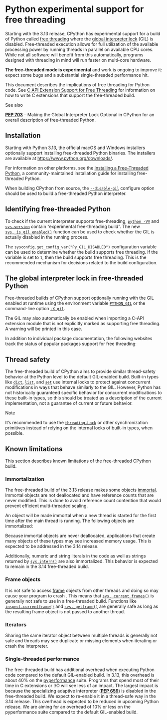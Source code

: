 Python experimental support for free threading
==============================================

Starting with the 3.13 release, CPython has experimental support for a build of
Python called [free threading](../glossary.html#term-free-threading) where the [global interpreter lock](../glossary.html#term-global-interpreter-lock)
(GIL) is disabled. Free-threaded execution allows for full utilization of the
available processing power by running threads in parallel on available CPU cores.
While not all software will benefit from this automatically, programs
designed with threading in mind will run faster on multi-core hardware.

**The free-threaded mode is experimental** and work is ongoing to improve it:
expect some bugs and a substantial single-threaded performance hit.

This document describes the implications of free threading
for Python code. See [C API Extension Support for Free Threading](free-threading-extensions.html#freethreading-extensions-howto) for information on
how to write C extensions that support the free-threaded build.

See also

[**PEP 703**](https://peps.python.org/pep-0703/) – Making the Global Interpreter Lock Optional in CPython for an
overall description of free-threaded Python.

Installation
------------

Starting with Python 3.13, the official macOS and Windows installers
optionally support installing free-threaded Python binaries. The installers
are available at <https://www.python.org/downloads/>.

For information on other platforms, see the [Installing a Free-Threaded Python](https://py-free-threading.github.io/installing-cpython/), a
community-maintained installation guide for installing free-threaded Python.

When building CPython from source, the [`--disable-gil`](../using/configure.html#cmdoption-disable-gil) configure option
should be used to build a free-threaded Python interpreter.

Identifying free-threaded Python
--------------------------------

To check if the current interpreter supports free-threading, [`python -VV`](../using/cmdline.html#cmdoption-V)
and [`sys.version`](../library/sys.html#sys.version "sys.version") contain “experimental free-threading build”.
The new [`sys._is_gil_enabled()`](../library/sys.html#sys._is_gil_enabled "sys._is_gil_enabled") function can be used to check whether
the GIL is actually disabled in the running process.

The `sysconfig.get_config_var("Py_GIL_DISABLED")` configuration variable can
be used to determine whether the build supports free threading. If the variable
is set to `1`, then the build supports free threading. This is the recommended
mechanism for decisions related to the build configuration.

The global interpreter lock in free-threaded Python
---------------------------------------------------

Free-threaded builds of CPython support optionally running with the GIL enabled
at runtime using the environment variable [`PYTHON_GIL`](../using/cmdline.html#envvar-PYTHON_GIL) or
the command-line option [`-X gil`](../using/cmdline.html#cmdoption-X).

The GIL may also automatically be enabled when importing a C-API extension
module that is not explicitly marked as supporting free threading. A warning
will be printed in this case.

In addition to individual package documentation, the following websites track
the status of popular packages support for free threading:

Thread safety
-------------

The free-threaded build of CPython aims to provide similar thread-safety
behavior at the Python level to the default GIL-enabled build. Built-in
types like [`dict`](../library/stdtypes.html#dict "dict"), [`list`](../library/stdtypes.html#list "list"), and [`set`](../library/stdtypes.html#set "set") use internal locks
to protect against concurrent modifications in ways that behave similarly to
the GIL. However, Python has not historically guaranteed specific behavior for
concurrent modifications to these built-in types, so this should be treated
as a description of the current implementation, not a guarantee of current or
future behavior.

Note

It’s recommended to use the [`threading.Lock`](../library/threading.html#threading.Lock "threading.Lock") or other synchronization
primitives instead of relying on the internal locks of built-in types, when
possible.

Known limitations
-----------------

This section describes known limitations of the free-threaded CPython build.

### Immortalization

The free-threaded build of the 3.13 release makes some objects [immortal](../glossary.html#term-immortal).
Immortal objects are not deallocated and have reference counts that are
never modified. This is done to avoid reference count contention that would
prevent efficient multi-threaded scaling.

An object will be made immortal when a new thread is started for the first time
after the main thread is running. The following objects are immortalized:

Because immortal objects are never deallocated, applications that create many
objects of these types may see increased memory usage. This is expected to be
addressed in the 3.14 release.

Additionally, numeric and string literals in the code as well as strings
returned by [`sys.intern()`](../library/sys.html#sys.intern "sys.intern") are also immortalized. This behavior is
expected to remain in the 3.14 free-threaded build.

### Frame objects

It is not safe to access [frame](../reference/datamodel.html#frame-objects) objects from other
threads and doing so may cause your program to crash . This means that
[`sys._current_frames()`](../library/sys.html#sys._current_frames "sys._current_frames") is generally not safe to use in a free-threaded
build. Functions like [`inspect.currentframe()`](../library/inspect.html#inspect.currentframe "inspect.currentframe") and [`sys._getframe()`](../library/sys.html#sys._getframe "sys._getframe")
are generally safe as long as the resulting frame object is not passed to
another thread.

### Iterators

Sharing the same iterator object between multiple threads is generally not
safe and threads may see duplicate or missing elements when iterating or crash
the interpreter.

### Single-threaded performance

The free-threaded build has additional overhead when executing Python code
compared to the default GIL-enabled build. In 3.13, this overhead is about
40% on the [pyperformance](https://pyperformance.readthedocs.io/) suite.
Programs that spend most of their time in C extensions or I/O will see
less of an impact. The largest impact is because the specializing adaptive
interpreter ([**PEP 659**](https://peps.python.org/pep-0659/)) is disabled in the free-threaded build. We expect
to re-enable it in a thread-safe way in the 3.14 release. This overhead is
expected to be reduced in upcoming Python release. We are aiming for an
overhead of 10% or less on the pyperformance suite compared to the default
GIL-enabled build.